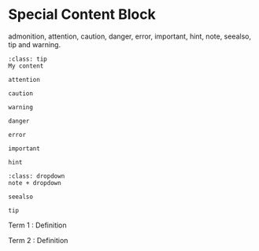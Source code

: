# Special Content Block

admonition, attention, caution, danger, error, important, hint, note, seealso, tip and warning.


```{admonition} My title
:class: tip
My content
```

```{attention}
attention
```

```{caution}
caution
```

```{warning}
warning
```

```{danger}
danger
```

```{error}
error
```

```{important}
important
```

```{hint}
hint
```

```{note}
:class: dropdown
note + dropdown
```

```{seealso}
seealso
```

```{tip}
tip
```


Term 1
: Definition

Term 2
: Definition
